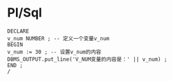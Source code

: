 # Pl/Sql



```
DECLARE
v_num NUMBER ; -- 定义一个变量v_num
BEGIN
v_num := 30 ; -- 设置v_num的内容
DBMS_OUTPUT.put_line('V_NUM变量的内容是：' || v_num) ;
END ;
/
```



